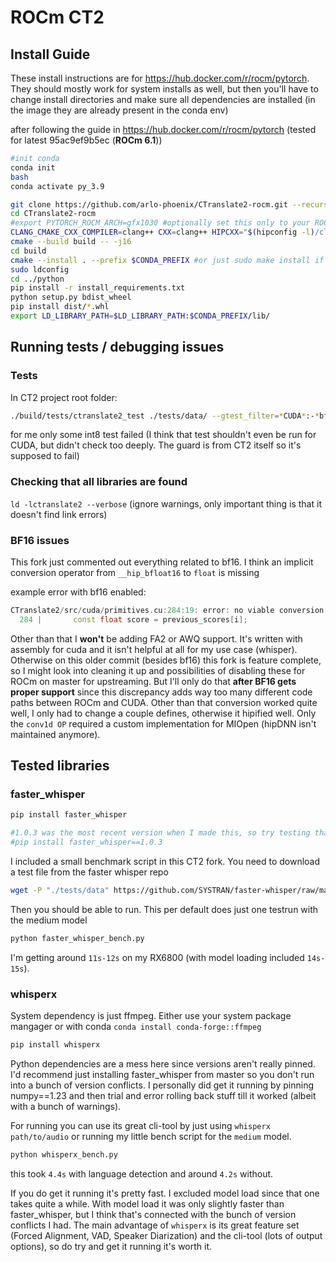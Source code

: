 # ROCm CT2

## Install Guide

These install instructions are for https://hub.docker.com/r/rocm/pytorch. They should mostly work for system installs as well, but then you'll have to change install directories and make sure all dependencies are installed (in the image they are already present in the conda env)

after following the guide in https://hub.docker.com/r/rocm/pytorch (tested for latest 95ac9ef9b5ec (**ROCm 6.1**))

```bash
#init conda
conda init
bash
conda activate py_3.9
```

```bash
git clone https://github.com/arlo-phoenix/CTranslate2-rocm.git --recurse-submodules
cd CTranslate2-rocm
#export PYTORCH_ROCM_ARCH=gfx1030 #optionally set this only to your ROCm arch to speed up compiling. You can find it with rocminfo | grep gfx
CLANG_CMAKE_CXX_COMPILER=clang++ CXX=clang++ HIPCXX="$(hipconfig -l)/clang" HIP_PATH="$(hipconfig -R)"     cmake -S . -B build -DWITH_MKL=OFF -DWITH_HIP=ON -DCMAKE_HIP_ARCHITECTURES=$PYTORCH_ROCM_ARCH -DBUILD_TESTS=ON -DWITH_CUDNN=ON
cmake --build build -- -j16
cd build
cmake --install . --prefix $CONDA_PREFIX #or just sudo make install if not using conda env
sudo ldconfig
cd ../python
pip install -r install_requirements.txt
python setup.py bdist_wheel
pip install dist/*.whl
export LD_LIBRARY_PATH=$LD_LIBRARY_PATH:$CONDA_PREFIX/lib/
```

## Running tests / debugging issues

### Tests

In CT2 project root folder:

```bash
./build/tests/ctranslate2_test ./tests/data/ --gtest_filter=*CUDA*:-*bfloat16*
```
for me only some int8 test failed (I think that test shouldn't even be run for CUDA, but didn't check too deeply. The guard is from CT2 itself so it's supposed to fail)

### Checking that all libraries are found

`ld -lctranslate2 --verbose` (ignore warnings, only important thing is that it doesn't find link errors)

### BF16 issues

This fork just commented out everything related to bf16. I think an implicit conversion operator from 
`__hip_bfloat16` to `float` is missing

example error with bf16 enabled:
```cpp
CTranslate2/src/cuda/primitives.cu:284:19: error: no viable conversion from 'const __hip_bfloat16' to 'const float'
  284 |       const float score = previous_scores[i];
```

Other than that I **won't** be adding FA2 or AWQ support. It's written with assembly for cuda and it isn't helpful at all for my use case (whisper). Otherwise on this older commit (besides bf16) this fork is feature complete, so I might look into cleaning it up and possibilities of disabling these for ROCm on master for upstreaming. But I'll only do that **after BF16 gets proper support** since this discrepancy adds way too many different code paths between ROCm and CUDA. Other than that conversion worked quite well, I only had to change a couple defines, otherwise it hipified well. Only the `conv1d OP` required a custom implementation for MIOpen (hipDNN isn't maintained anymore).

## Tested libraries

### faster_whisper
```bash
pip install faster_whisper 

#1.0.3 was the most recent version when I made this, so try testing that one first if a newer one doesn't work
#pip install faster_whisper==1.0.3 
```

I included a small benchmark script in this CT2 fork. You need to download a test file from the faster whisper repo
```bash
wget -P "./tests/data" https://github.com/SYSTRAN/faster-whisper/raw/master/tests/data/physicsworks.wav 
```

Then you should be able to run. This per default does just one testrun with the medium model

```bash
python faster_whisper_bench.py
```

I'm getting around `11s-12s` on my RX6800 (with model loading included `14s-15s`). 


### whisperx

System dependency is just ffmpeg. Either use your system package mangager or with conda `conda install conda-forge::ffmpeg`

```bash
pip install whisperx
```
Python dependencies are a mess here since versions aren't really pinned. I'd recommend just installing faster_whisper from master so you don't run into a bunch of version conflicts. I personally did get it running by pinning numpy==1.23 and then trial and error rolling back stuff till it worked (albeit with a bunch of warnings).

For running you can use its great cli-tool by just using `whisperx path/to/audio` or running my little bench script for the `medium` model.

```bash
python whisperx_bench.py
```

this took `4.4s` with language detection and around `4.2s` without.

If you do get it running it's pretty fast. I excluded model load since that one takes quite a while. With model load it was only slightly faster than faster_whisper, but I think that's connected with the bunch of version conflicts I had. The main advantage of `whisperx` is its great feature set (Forced Alignment, VAD, Speaker Diarization) and the cli-tool (lots of output options), so do try and get it running it's worth it.